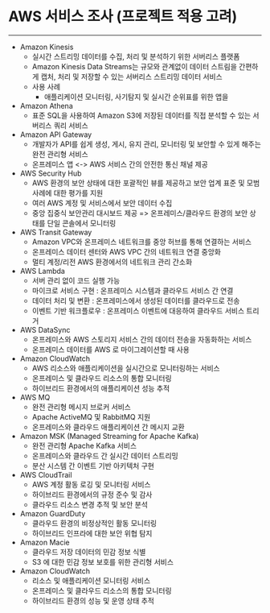 # AWS 서비스 조사 (프로젝트 적용 고려)
---
- Amazon Kinesis
	- 실시간 스트리밍 데이터를 수집, 처리 및 분석하기 위한 서버리스 플랫폼
	- Amazon Kinesis Data Streams는 규모와 관계없이 데이터 스트림을 간편하게 캡처, 처리 및 저장할 수 있는 서버리스 스트리밍 데이터 서비스
	- 사용 사례
		- 애플리케이션 모니터링, 사기탐지 및 실시간 순위표를 위한 앱을
- Amazon Athena
	- 표준 SQL을 사용하여 Amazon S3에 저장된 데이터를 직접 분석할 수 있는 서버리스 쿼리 서비스
- Amazon API Gateway
	- 개발자가 API를 쉽게 생성, 게시, 유지 관리, 모니터링 및 보안할 수 있게 해주는 완전 관리형 서비스
	- 온프레미스 앱 <-> AWS 서비스 간의 안전한 통신 채널 제공
- AWS Security Hub
	- AWS 환경의 보안 상태에 대한 포괄적인 뷰를 제공하고 보안 업계 표준 및 모범 사례에 대한 평가를 지원
	- 여러 AWS 계정 및 서비스에서 보안 데이터 수집
	- 중앙 집중식 보안관리 대시보드 제공 => 온프레미스/클라우드 환경의 보안 상태를 단일 콘솔에서 모니터링
- AWS Transit Gateway
	- Amazon VPC와 온프레미스 네트워크를 중앙 허브를 통해 연결하는 서비스
	- 온프레미스 데이터 센터와 AWS VPC 간의 네트워크 연결 중앙화
	- 멀티 계정/리전 AWS 환경에서의 네트워크 관리 간소화
- AWS Lambda
	- 서버 관리 없이 코드 실행 가능
	- 마이크로 서비스 구현 : 온프레미스 시스템과 클라우드 서비스 간 연결
	- 데이터 처리 및 변환 : 온프레미스에서 생성된 데이터를 클라우드로 전송
	- 이벤트 기반 워크플로우 : 온프레미스 이벤트에 대응하여 클라우드 서비스 트리거
- AWS DataSync
	- 온프레미스와 AWS 스토리지 서비스 간의 데이터 전송을 자동화하는 서비스
	- 온프레미스 데이터를 AWS 로 마이그레이션할 때 사용
- Amazon CloudWatch
	- AWS 리소스와 애플리케이션을 실시간으로 모니터링하는 서비스
	- 온프레미스 및 클라우드 리소스의 통합 모니터링
	- 하이브리드 환경에서의 애플리케이션 성능 추적
- AWS MQ
	- 완전 관리형 메시지 브로커 서비스
	- Apache ActiveMQ 및 RabbitMQ 지원  
	- 온프레미스와 클라우드 애플리케이션 간 메시지 교환
- Amazon MSK (Managed Streaming for Apache Kafka)
	- 완전 관리형 Apache Kafka 서비스  
	- 온프레미스와 클라우드 간 실시간 데이터 스트리밍
	- 분산 시스템 간 이벤트 기반 아키텍처 구현
- AWS CloudTrail
	- AWS 계정 활동 로깅 및 모니터링 서비스 
	- 하이브리드 환경에서의 규정 준수 및 감사
	- 클라우드 리소스 변경 추적 및 보안 분석
- Amazon GuardDuty
	- 클라우드 환경의 비정상적인 활동 모니터링
	- 하이브리드 인프라에 대한 보안 위협 탐지
- Amazon Macie
	- 클라우드 저장 데이터의 민감 정보 식별
	- S3 에 대한 민감 정보 보호를 위한 관리형 서비스
- Amazon CloudWatch
	- 리소스 및 애플리케이션 모니터링 서비스  
	- 온프레미스 및 클라우드 리소스의 통합 모니터링
	- 하이브리드 환경의 성능 및 운영 상태 추적
